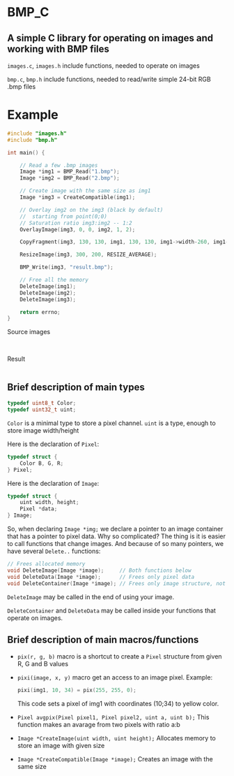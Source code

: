 # BMP_C
## A simple C library for operating on images and working with BMP files

`images.c`, `images.h` include functions, needed to operate on images

`bmp.c`, `bmp.h` include functions, needed to read/write simple 24-bit RGB .bmp files


# Example

```c
#include "images.h"
#include "bmp.h"

int main() {

    // Read a few .bmp images
    Image *img1 = BMP_Read("1.bmp");
    Image *img2 = BMP_Read("2.bmp");

    // Create image with the same size as img1
    Image *img3 = CreateCompatible(img1);

    // Overlay img2 on the img3 (black by default)
    //  starting from point(0;0)
    // Saturation ratio img3:img2 -- 1:2
    OverlayImage(img3, 0, 0, img2, 1, 2);

    CopyFragment(img3, 130, 130, img1, 130, 130, img1->width-260, img1->height-260);

    ResizeImage(img3, 300, 200, RESIZE_AVERAGE);

    BMP_Write(img3, "result.bmp");

    // Free all the memory
    DeleteImage(img1);
    DeleteImage(img2);
    DeleteImage(img3);

    return errno;
}
```

Source images

![]()
![]()

Result

![]()

## Brief description of main types

```c
typedef uint8_t Color;
typedef uint32_t uint;
```
`Color` is a minimal type to store a pixel channel.
`uint` is a type, enough to store image width/height


Here is the declaration of `Pixel`:
```c
typedef struct {
    Color B, G, R;
} Pixel;
```

Here is the declaration of `Image`:
```c
typedef struct {
    uint width, height;
    Pixel *data;
} Image;
```

So, when declaring `Image *img;` we declare a pointer to an image container that has a pointer to pixel data.
Why so complicated? The thing is it is easier to call functions that change images.
And because of so many pointers, we have several `Delete..` functions:

```c
// Frees allocated memory
void DeleteImage(Image *image);     // Both functions below
void DeleteData(Image *image);      // Frees only pixel data
void DeleteContainer(Image *image); // Frees only image structure, not its pixel data
```

`DeleteImage` may be called in the end of using your image.

`DeleteContainer` and `DeleteData` may be called inside your functions that operate on images.

## Brief description of main macros/functions

- `pix(r, g, b)` macro is a shortcut to create a `Pixel` structure from given R, G and B values

- `pixi(image, x, y)` macro get an access to an image pixel.
    Example:
    ```c
    pixi(img1, 10, 34) = pix(255, 255, 0);
    ```
    This code sets a pixel of img1 with coordinates (10;34) to yellow color.

- ```Pixel avgpix(Pixel pixel1, Pixel pixel2, uint a, uint b);```
  This function makes an avarage from two pixels with ratio a:b
  
- ```Image *CreateImage(uint width, uint height);```
  Allocates memory to store an image with given size

- ```Image *CreateCompatible(Image *image);```
  Creates an image with the same size